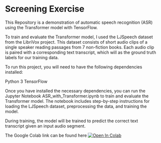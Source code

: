 # Screening Exercise

This Repository is a demonstration of automatic speech recognition (ASR) using the Transformer model with TensorFlow. 

To train and evaluate the Transformer model, I used the LJSpeech dataset from the LibriVox project. This dataset consists of short audio clips of a single speaker reading passages from 7 non-fiction books. Each audio clip is paired with a corresponding text transcript, which will as the ground truth labels for our training data.

To run this project, you will need to have the following dependencies installed:

Python 3
TensorFlow

Once you have installed the necessary dependencies, you can run the Jupyter Notebook ASR_with_Transformer.ipynb to train and evaluate the Transformer model. The notebook includes step-by-step instructions for loading the LJSpeech dataset, preprocessing the data, and training the model.

During training, the model will be trained to predict the correct text transcript given an input audio segment.

The Google Colab link can be found here  [ ![Open In Colab](https://colab.research.google.com/assets/colab-badge.svg)](https://colab.research.google.com/drive/1T4NA2M-4U2s0tTUbQDATpEG_5YkJL0Lx?usp=sharing)
